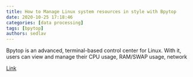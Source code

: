 ```yaml
---
title: How to Manage Linux system resources in style with Bpytop
date: 2020-10-25 17:18:46
categories: [data processing]
tags: [bpytop]
authors: sedlav
---
```


Bpytop is an advanced, terminal-based control center for Linux. With it, users can view and manage their CPU usage, RAM/SWAP usage, network

[Link](https://www.addictivetips.com/ubuntu-linux-tips/manage-linux-system-resources/)
